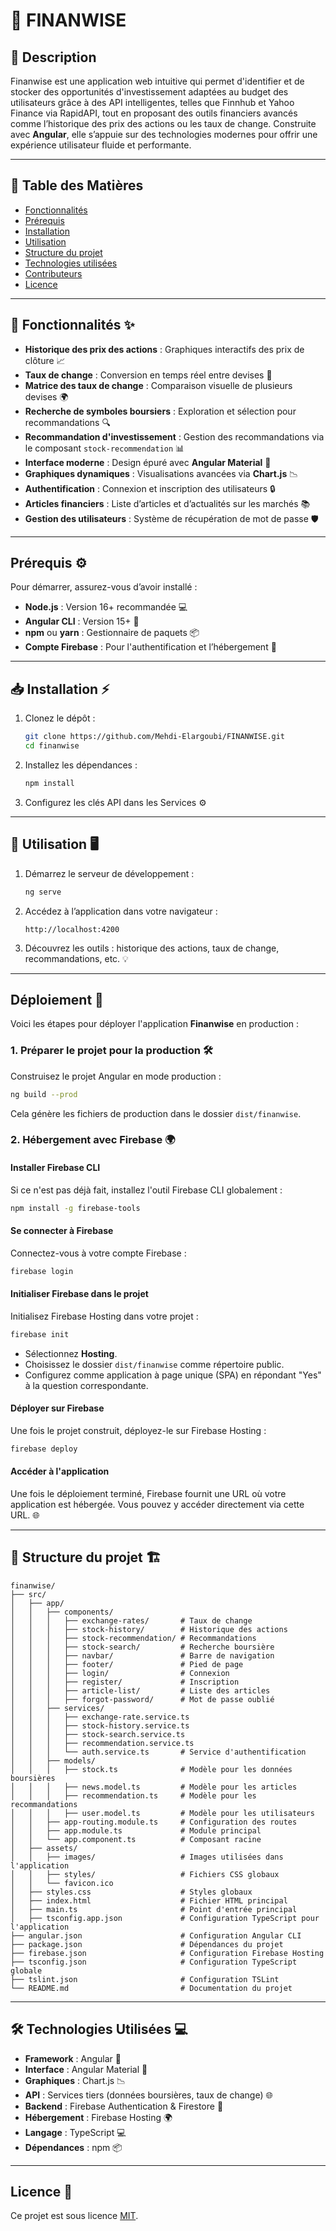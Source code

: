 
# 🚀 FINANWISE

## 📌 Description
Finanwise est une application web intuitive qui permet d'identifier et de stocker des opportunités d'investissement adaptées au budget des utilisateurs grâce à des API intelligentes, telles que Finnhub et Yahoo Finance via RapidAPI, tout en proposant des outils financiers avancés comme l’historique des prix des actions ou les taux de change. Construite avec **Angular**, elle s’appuie sur des technologies modernes pour offrir une expérience utilisateur fluide et performante.

---

## 📜 Table des Matières

- [Fonctionnalités](#fonctionnalit%C3%A9s)
- [Prérequis](#pr%C3%A9requis)
- [Installation](#installation)
- [Utilisation](#utilisation)
- [Structure du projet](#structure-du-projet)
- [Technologies utilisées](#technologies-utilis%C3%A9es)
- [Contributeurs](#contributeurs)
- [Licence](#licence)

---

## 🎯 Fonctionnalités ✨

- **Historique des prix des actions** : Graphiques interactifs des prix de clôture 📈
- **Taux de change** : Conversion en temps réel entre devises 💱
- **Matrice des taux de change** : Comparaison visuelle de plusieurs devises 🌍
- **Recherche de symboles boursiers** : Exploration et sélection pour recommandations 🔍
- **Recommandation d'investissement** : Gestion des recommandations via le composant `stock-recommendation` 📊
- **Interface moderne** : Design épuré avec **Angular Material** 🎨
- **Graphiques dynamiques** : Visualisations avancées via **Chart.js** 📉
- **Authentification** : Connexion et inscription des utilisateurs 🔒
- **Articles financiers** : Liste d’articles et d’actualités sur les marchés 📚
- **Gestion des utilisateurs** : Système de récupération de mot de passe 🛡️

---

## Prérequis ⚙️

Pour démarrer, assurez-vous d’avoir installé :

- **Node.js** : Version 16+ recommandée 💻
- **Angular CLI** : Version 15+ 🚀
- **npm** ou **yarn** : Gestionnaire de paquets 📦
- **Compte Firebase** : Pour l'authentification et l’hébergement 🔑

---

## 📥 Installation ⚡

1. Clonez le dépôt :
   ```bash
   git clone https://github.com/Mehdi-Elargoubi/FINANWISE.git
   cd finanwise
   ```

2. Installez les dépendances :
   ```bash
   npm install
   ```

3. Configurez les clés API dans les Services ⚙️

---

## 🚀 Utilisation 🖥️

1. Démarrez le serveur de développement :
   ```bash
   ng serve
   ```

2. Accédez à l’application dans votre navigateur :
   ```
   http://localhost:4200
   ```

3. Découvrez les outils : historique des actions, taux de change, recommandations, etc. 💡

---

## Déploiement 🚀

Voici les étapes pour déployer l'application **Finanwise** en production :

### 1. Préparer le projet pour la production 🛠️

Construisez le projet Angular en mode production :

```bash
ng build --prod
```

Cela génère les fichiers de production dans le dossier `dist/finanwise`.

### 2. Hébergement avec Firebase 🌍

#### Installer Firebase CLI

Si ce n'est pas déjà fait, installez l'outil Firebase CLI globalement :

```bash
npm install -g firebase-tools
```

#### Se connecter à Firebase

Connectez-vous à votre compte Firebase :

```bash
firebase login
```

#### Initialiser Firebase dans le projet

Initialisez Firebase Hosting dans votre projet :

```bash
firebase init
```

- Sélectionnez **Hosting**.
- Choisissez le dossier `dist/finanwise` comme répertoire public.
- Configurez comme application à page unique (SPA) en répondant "Yes" à la question correspondante.

#### Déployer sur Firebase

Une fois le projet construit, déployez-le sur Firebase Hosting :

```bash
firebase deploy
```

#### Accéder à l'application

Une fois le déploiement terminé, Firebase fournit une URL où votre application est hébergée. Vous pouvez y accéder directement via cette URL. 🌐

---

## 📂 Structure du projet 🏗️

```
finanwise/
├── src/
│   ├── app/
│   │   ├── components/
│   │   │   ├── exchange-rates/       # Taux de change
│   │   │   ├── stock-history/        # Historique des actions
│   │   │   ├── stock-recommendation/ # Recommandations
│   │   │   ├── stock-search/         # Recherche boursière
│   │   │   ├── navbar/               # Barre de navigation
│   │   │   ├── footer/               # Pied de page
│   │   │   ├── login/                # Connexion
│   │   │   ├── register/             # Inscription
│   │   │   ├── article-list/         # Liste des articles
│   │   │   ├── forgot-password/      # Mot de passe oublié
│   │   ├── services/
│   │   │   ├── exchange-rate.service.ts
│   │   │   ├── stock-history.service.ts
│   │   │   ├── stock-search.service.ts
│   │   │   ├── recommendation.service.ts
│   │   │   └── auth.service.ts       # Service d'authentification
│   │   ├── models/
│   │   │   ├── stock.ts              # Modèle pour les données boursières
│   │   │   ├── news.model.ts         # Modèle pour les articles
│   │   │   ├── recommendation.ts     # Modèle pour les recommandations
│   │   │   ├── user.model.ts         # Modèle pour les utilisateurs
│   │   ├── app-routing.module.ts     # Configuration des routes
│   │   ├── app.module.ts             # Module principal
│   │   └── app.component.ts          # Composant racine
│   ├── assets/
│   │   ├── images/                   # Images utilisées dans l'application
│   │   ├── styles/                   # Fichiers CSS globaux
│   │   └── favicon.ico
│   ├── styles.css                    # Styles globaux
│   ├── index.html                    # Fichier HTML principal
│   ├── main.ts                       # Point d'entrée principal
│   ├── tsconfig.app.json             # Configuration TypeScript pour l'application
├── angular.json                      # Configuration Angular CLI
├── package.json                      # Dépendances du projet
├── firebase.json                     # Configuration Firebase Hosting
├── tsconfig.json                     # Configuration TypeScript globale
├── tslint.json                       # Configuration TSLint
└── README.md                         # Documentation du projet
```

---

## 🛠 Technologies Utilisées 💻

- **Framework** : Angular 🚀
- **Interface** : Angular Material 🎨
- **Graphiques** : Chart.js 📉
- **API** : Services tiers (données boursières, taux de change) 🌐
- **Backend** : Firebase Authentication & Firestore 🔑
- **Hébergement** : Firebase Hosting 🌍
- **Langage** : TypeScript 💻
- **Dépendances** : npm 📦

---

## Licence 📜

Ce projet est sous licence [MIT](LICENSE).
